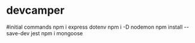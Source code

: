 # devcamper
#initial commands 
npm i express dotenv
npm i -D nodemon
npm install --save-dev jest
npm i mongoose
